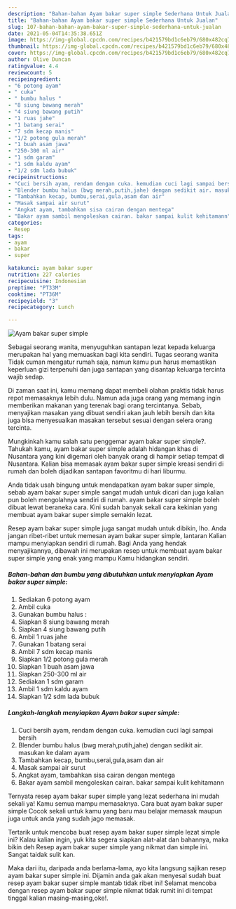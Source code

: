 ```yaml
---
description: "Bahan-bahan Ayam bakar super simple Sederhana Untuk Jualan"
title: "Bahan-bahan Ayam bakar super simple Sederhana Untuk Jualan"
slug: 107-bahan-bahan-ayam-bakar-super-simple-sederhana-untuk-jualan
date: 2021-05-04T14:35:38.651Z
image: https://img-global.cpcdn.com/recipes/b421579bd1c6eb79/680x482cq70/ayam-bakar-super-simple-foto-resep-utama.jpg
thumbnail: https://img-global.cpcdn.com/recipes/b421579bd1c6eb79/680x482cq70/ayam-bakar-super-simple-foto-resep-utama.jpg
cover: https://img-global.cpcdn.com/recipes/b421579bd1c6eb79/680x482cq70/ayam-bakar-super-simple-foto-resep-utama.jpg
author: Olive Duncan
ratingvalue: 4.4
reviewcount: 5
recipeingredient:
- "6 potong ayam"
- " cuka"
- " bumbu halus "
- "8 siung bawang merah"
- "4 siung bawang putih"
- "1 ruas jahe"
- "1 batang serai"
- "7 sdm kecap manis"
- "1/2 potong gula merah"
- "1 buah asam jawa"
- "250-300 ml air"
- "1 sdm garam"
- "1 sdm kaldu ayam"
- "1/2 sdm lada bubuk"
recipeinstructions:
- "Cuci bersih ayam, rendam dengan cuka. kemudian cuci lagi sampai bersih"
- "Blender bumbu halus (bwg merah,putih,jahe) dengan sedikit air. masukan ke dalam ayam"
- "Tambahkan kecap, bumbu,serai,gula,asam dan air"
- "Masak sampai air surut"
- "Angkat ayam, tambahkan sisa cairan dengan mentega"
- "Bakar ayam sambil mengoleskan cairan. bakar sampai kulit kehitamann"
categories:
- Resep
tags:
- ayam
- bakar
- super

katakunci: ayam bakar super 
nutrition: 227 calories
recipecuisine: Indonesian
preptime: "PT33M"
cooktime: "PT36M"
recipeyield: "3"
recipecategory: Lunch

---
```



![Ayam bakar super simple](https://img-global.cpcdn.com/recipes/b421579bd1c6eb79/680x482cq70/ayam-bakar-super-simple-foto-resep-utama.jpg)

Sebagai seorang wanita, menyuguhkan santapan lezat kepada keluarga merupakan hal yang memuaskan bagi kita sendiri. Tugas seorang  wanita Tidak cuman mengatur rumah saja, namun kamu pun harus memastikan keperluan gizi terpenuhi dan juga santapan yang disantap keluarga tercinta wajib sedap.

Di zaman  saat ini, kamu memang dapat membeli olahan praktis tidak harus repot memasaknya lebih dulu. Namun ada juga orang yang memang ingin memberikan makanan yang terenak bagi orang tercintanya. Sebab, menyajikan masakan yang dibuat sendiri akan jauh lebih bersih dan kita juga bisa menyesuaikan masakan tersebut sesuai dengan selera orang tercinta. 



Mungkinkah kamu salah satu penggemar ayam bakar super simple?. Tahukah kamu, ayam bakar super simple adalah hidangan khas di Nusantara yang kini digemari oleh banyak orang di hampir setiap tempat di Nusantara. Kalian bisa memasak ayam bakar super simple kreasi sendiri di rumah dan boleh dijadikan santapan favoritmu di hari liburmu.

Anda tidak usah bingung untuk mendapatkan ayam bakar super simple, sebab ayam bakar super simple sangat mudah untuk dicari dan juga kalian pun boleh mengolahnya sendiri di rumah. ayam bakar super simple boleh dibuat lewat beraneka cara. Kini sudah banyak sekali cara kekinian yang membuat ayam bakar super simple semakin lezat.

Resep ayam bakar super simple juga sangat mudah untuk dibikin, lho. Anda jangan ribet-ribet untuk memesan ayam bakar super simple, lantaran Kalian mampu menyiapkan sendiri di rumah. Bagi Anda yang hendak menyajikannya, dibawah ini merupakan resep untuk membuat ayam bakar super simple yang enak yang mampu Kamu hidangkan sendiri.

<!--inarticleads1-->

##### Bahan-bahan dan bumbu yang dibutuhkan untuk menyiapkan Ayam bakar super simple:

1. Sediakan 6 potong ayam
1. Ambil  cuka
1. Gunakan  bumbu halus :
1. Siapkan 8 siung bawang merah
1. Siapkan 4 siung bawang putih
1. Ambil 1 ruas jahe
1. Gunakan 1 batang serai
1. Ambil 7 sdm kecap manis
1. Siapkan 1/2 potong gula merah
1. Siapkan 1 buah asam jawa
1. Siapkan 250-300 ml air
1. Sediakan 1 sdm garam
1. Ambil 1 sdm kaldu ayam
1. Siapkan 1/2 sdm lada bubuk




<!--inarticleads2-->

##### Langkah-langkah menyiapkan Ayam bakar super simple:

1. Cuci bersih ayam, rendam dengan cuka. kemudian cuci lagi sampai bersih
1. Blender bumbu halus (bwg merah,putih,jahe) dengan sedikit air. masukan ke dalam ayam
1. Tambahkan kecap, bumbu,serai,gula,asam dan air
1. Masak sampai air surut
1. Angkat ayam, tambahkan sisa cairan dengan mentega
1. Bakar ayam sambil mengoleskan cairan. bakar sampai kulit kehitamann




Ternyata resep ayam bakar super simple yang lezat sederhana ini mudah sekali ya! Kamu semua mampu memasaknya. Cara buat ayam bakar super simple Cocok sekali untuk kamu yang baru mau belajar memasak maupun juga untuk anda yang sudah jago memasak.

Tertarik untuk mencoba buat resep ayam bakar super simple lezat simple ini? Kalau kalian ingin, yuk kita segera siapkan alat-alat dan bahannya, maka bikin deh Resep ayam bakar super simple yang nikmat dan simple ini. Sangat taidak sulit kan. 

Maka dari itu, daripada anda berlama-lama, ayo kita langsung sajikan resep ayam bakar super simple ini. Dijamin anda gak akan menyesal sudah buat resep ayam bakar super simple mantab tidak ribet ini! Selamat mencoba dengan resep ayam bakar super simple nikmat tidak rumit ini di tempat tinggal kalian masing-masing,oke!.

